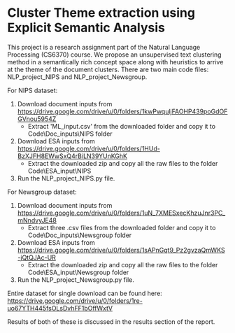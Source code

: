 # Cluster Theme extraction using Explicit Semantic Analysis
This project is a research assignment part of the Natural Language Processing (CS6370) course. We propose an unsupervised text clustering method in a semantically rich concept space along with heuristics to arrive at the theme of the document clusters.
There are two main code files: NLP_project_NIPS and NLP_project_Newsgroup. 

For NIPS dataset:
1. Download document inputs from https://drive.google.com/drive/u/0/folders/1kwPwquljFAOHP439poGdOFGVnou5954Z
	* Extract 'ML_input.csv' from the downloaded folder and copy it to Code\Doc_inputs\NIPS folder
2. Download ESA inputs from https://drive.google.com/drive/u/0/folders/1HUd-BzXJFH8EWwSxQ4rBiLN39YUnKGhK
	* Extract the downloaded zip and copy all the raw files to the folder Code\ESA_input\NIPS
3. Run the NLP_project_NIPS.py file.
	
For Newsgroup dataset:
1. Download document inputs from https://drive.google.com/drive/u/0/folders/1uN_7XMESxecKhzuJnr3PC_mNndvyJE48
	* Extract three .csv files from the downloaded folder and copy it to Code\Doc_inputs\Newsgroup folder
2. Download ESA inputs from https://drive.google.com/drive/u/0/folders/1sAPnGqt9_Pz2gvzaQmWKS-jQtQJAc-UR
	* Extract the downloaded zip and copy all the raw files to the folder Code\ESA_input\Newsgroup folder
3. Run the NLP_project_Newsgroup.py file.	

Entire dataset for single download can be found here: https://drive.google.com/drive/u/0/folders/1re-uo67YTH445fsOLsDvhFF1bOffWxtV	
		
Results of both of these is discussed in the results section of the report.
 
